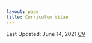 ```yaml
---
layout: page
title: Curriculum Vitae
---
```


Last Updated: June 14, 2021
[CV](https://cfadmin.human.cornell.edu/FAR/uploads/webcv/ks2373_webcv_F7BEB205-F08E-410F-B69F-0EA0A202FF0F.pdf) 

